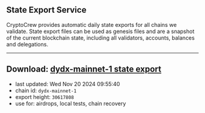 ## State Export Service
CryptoCrew provides automatic daily state exports for all chains we validate. State export files can be used as genesis files and are a snapshot of the current blockchain state, including all validators, accounts, balances and delegations.

---
**Download: [dydx-mainnet-1 state export](https://dl-tyo.ccvalidators.com/SERVICE/dydx/dydx-mainnet-1_export_30617808.json)**
---

- last updated: Wed Nov 20 2024 09:55:40
- chain id: `dydx-mainnet-1`
- export height: `30617808`
- use for: airdrops, local tests, chain recovery
